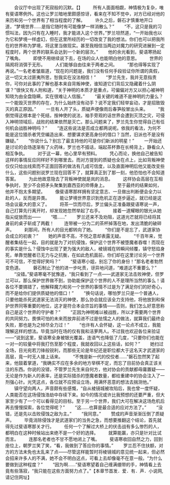 　　会议厅中出现了死寂般的沉默。【】
　　所有人面面相觑，神情极为复杂，唯有斐语寒例外。这也让罗兰暗地里颇感惊讶，看来在不知不觉中，对方已经对他的来历和另一个世界有了相当程度的了解。
　　许久之后，磐石才慎重地开口道，“梦境世界……是指它随时有可能像梦一样消散么？”
　　“不，这只是我的习惯叫法，因为只有在入睡时，我才能进入这个世界。”罗兰坦然道，“一开始我也以为它和梦境一样虚幻，但在这里所经历的一切改变了我的想法。你们也可以把我所在的世界称为梦境，将这里当做现实。甚至我相信当两边对魔力的研究进展到一定程度时，两个世界的联系会达到一个新的层次。”
　　他的余光看到，斐语寒扬起了嘴角。
　　即使不用继续说下去，在场的众人也能明白他的意思。
　　世界的隔阂将消弭于无形。
　　人们能够自由往来于两者之间。
　　“那也得等实现了再说。”一名老者皱眉道，“现在的问题是，我们没有任何手段验证你所谓的真假，这一切又太过匪夷所思，恕我实在没法相信！”
　　“罗兰先生，我并无意指责你，可你对此事的了解也基本来自背叛神使，谁知道它们背后又隐藏着什么阴谋？”很快又有人附和道，“关于神明的本质才是重点，可偏偏对方又以担心被神明知晓为由全盘隐瞒，实在很难让人信服。”
　　“最关键的难道不是神明的力量么？一个能毁灭世界的存在，为什么始终没有动手？说不定我们轻举妄动，才是招致毁灭的真正原因。”
　　一旦有人开了头，质疑声便像雨后春笋般冒出头来。
　　“我倒觉得这根本是个死结，按神使的说法，袖手旁观的话世界会遭到灭顶之灾，可侵入神明领域后，战败的结果依然是灭亡。那么问题来了，罗兰先生你觉得自己有任何机会战胜神明吗？”
　　“连这些说法是否成立都两说呢。依我的看法，为何不能是这位猎杀者凭空编造出来、想要谋求更高身份的借口？当然，旧派也不是没有嫌疑。”
　　“你说什么？别忘了最支持他的可是你们新派的明星！”
　　一开始还是讨论的会场逐渐有了火药味，罗兰也不插话，端起茶杯靠在长椅背上，静看众人相互争执。
　　对于这一幕，他心里早有预料。
　　凭心而论，换他自己被告知这样的事情反应同样好不到哪里去。而对方提到的质疑也全在点上，比如背叛神使仅仅只给出线索而不正面回答的做法有几成可信度，以及直面神明后他又能改变些什么，这些问题别说罗兰现在回答不了，就算真正到了那一刻，他恐怕也不会知道答案。
　　为此他故意隐去了背叛神使就是岚的消息。
　　这样协会高层在互相争执时，至少不会把矛头聚集到嘉西亚的师傅身上。
　　至于最终的结果如何，他并不抱太多期望。
　　像斐语寒那样拥有坚定意志、一旦做出判断便会全力以赴的人，反而是异类。
　　能让梦境世界意识到危机正在逐步逼近，就已经是这场会议最大的意义了。
　　将茶一饮而尽后，罗兰偏头正准备跟斐语寒说一声，自己打算先行离开时，却发现她忽然举起了右手。
　　接着一道耀眼的银光从她指尖绽放而出——
　　“喂……”
　　罗兰还来不及劝阻，这道光芒就将已经将其身前的桌子斩成了两截！
　　连带被一分为二的茶杯掉落在地，发出清脆的破碎声。
　　刹那间，所有人的目光都转向了她。
　　“你们是不是忘了，武道家协会成立的初衷？”
　　她的声音不高，不悦之意却表露无疑。
　　“千百年来，觉醒者集结在一起，目的就是为了对抗侵蚀，保护这个世界不被堕魔者吞噬！而现在的事实是什么？侵蚀中出现了更为强大的敌人，棱镜城在转瞬间倾覆，镇守怒焰身死，单靠觉醒者已无力与之抗衡，在如此危机面前，你们却在这里讨论另一个世界可不可信，不觉得好笑吗？”
　　“斐语寒小姐，别忘了你的身份！”那名老者勃然变色道。
　　磐石制止了他的进一步叱责，讶异地问道，“难道这不重要么？”
　　“没错。”斐语寒毫不犹豫道，“我只看到了一点——武道家无法击败神使，但罗兰可以，那么保护世界做不到，协助能保护这个世界的人不是理所当然的事么！请各位不要搞错了，他解释魔力和另一个世界的事情不过是为了满足你们的好奇心，而不是给你们提供质疑他的借口！”
　　“换句话说，哪怕罗兰只是一个普通人，只要他能杀死武道家无法消灭的神使，那么协会就应该全力支持他，将他放到和保护世界同等重要的地位，这才是符合本会宗旨的事情——否则，我们怎么好意思称自己是这个世界的守护者？”
　　“正因为神明难以被战胜，所以才需要两个世界的共同努力。畏惧可怕的未来而放弃前进不过是怯懦之人的做法，就算我们最终会失败，那也是为之倾尽全力过！”
　　“也许有人会怀疑，这一论点不成立，我能理解这样的想法。毕竟当时在场的仅有我和洁萝两人。不过我也欢迎各位来验证——”说到这里，斐语寒全身被银光覆盖，连语气也降低了几度，“只要你们也能在一对一的较量中将我打伤至那个程度，我就收回以上这些话，如何？”
　　她扫过全场，目光宛若刀锋般锐利，而那些无论是年纪还是职位都大于这名天才武道家的高层，竟一时无人接上话来。
　　“不愧是新一代的佼佼者……”磐石忽然笑了起来，他鼓着掌道，“我确实不应在多余的地方举棋不定，而忘了目前协会真正该关注的东西。你说的没错，不管罗兰先生来自何方，他对协会的贡献都毋庸置疑——无论是作为新人的表率，还是实际猎杀的堕魔者数量，都给重建中的协会注入了一剂强心针。光凭这点，各位就不应预设立场，用满怀恶意的想法去揣测他。”
　　镇守望向两人，声音颇有些感慨，“自从棱镜城被攻陷后，我也曾一度怀疑，人类能否在这场侵蚀浩劫中存续下来。如今的情况或许比我预想的还要严重，但大家至少有了一个可以看得见的目标。至于另一个世界，我们大可在解决这场危机后再去慢慢探索，各位觉得呢？”
　　“这……也算是最合适的应对方法了。”
　　“没错，还是先以击败侵蚀之敌为主。”
　　“我同意。”
　　赞成的声音渐渐压倒了质疑声。
　　毕竟消除侵蚀才是武道家们的当务之急，而想要推翻这个结论，首先就得先过斐语寒那关才行。
　　任何一个了解过大桥上的伏击战有多么惨烈的人，都明白在这种时候站出来绝不是一个好的选择。
　　就算能赢，亦只是针对比试而言。
　　连那名老者也不甘不愿地闭上了嘴。
　　斐语寒收回自然之力，回到座位上，朝罗兰笑了笑，“看，我做到了答应你的事情。”
　　罗兰忍不住扶额，对方的方法未免也太乱来了点——尽管这样能暂时将棱镜城的意见统一起来，但必然会招来许多人的不满，她不会不明白这点，可看上去却像毫不在意一般。“为什么要做到这种程度？”
　　“因为啊……”斐语寒望着自己缠满绷带的手，神情看上去竟有些落寂，“我只能在这些方面努力点了。”【本章节首发．爱．有．声．小说网,请记住网址】